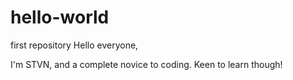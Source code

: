 # hello-world
first repository
Hello everyone,

I'm STVN, and a complete novice to coding. Keen to learn though!
